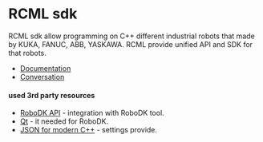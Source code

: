 
# RCML sdk

RCML sdk allow programming on C++ different industrial robots that made by KUKA, FANUC, ABB, YASKAWA.
RCML provide unified API and SDK for that robots.

- [Documentation](https://docs.rcml.tech/en/sample-sdk)
- [Conversation](https://community.rcml.tech/)


#### used 3rd party resources
- [RoboDK API](https://github.com/RoboDK/RoboDK-API) - integration with RoboDK tool.
- [Qt](https://www.qt.io/) - it needed for RoboDK.
- [JSON for modern C++](https://github.com/nlohmann/json) - settings provide.